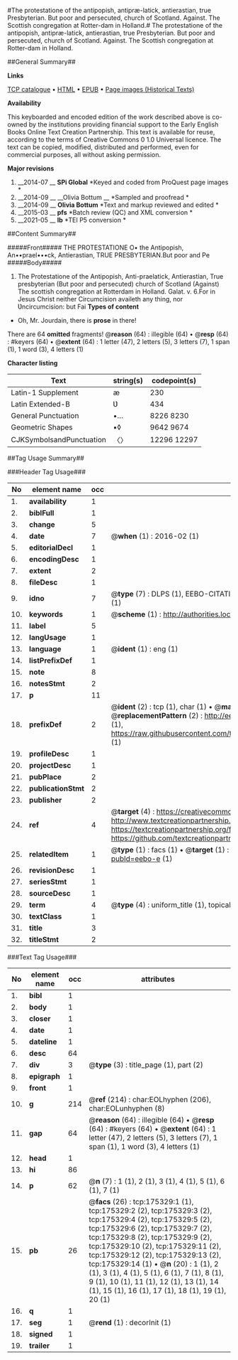 #The protestatione of the antipopish, antipræ-latick, antierastian, true Presbyterian. But poor and persecuted, church of Scotland. Against. The Scottish congregation at Rotter-dam in Holland.#
The protestatione of the antipopish, antipræ-latick, antierastian, true Presbyterian. But poor and persecuted, church of Scotland. Against. The Scottish congregation at Rotter-dam in Holland.

##General Summary##

**Links**

[TCP catalogue](http://www.ota.ox.ac.uk/tcp/)  • 
[HTML](http://tei.it.ox.ac.uk/tcp/Texts-HTML/free/B04/B04879.html)  • 
[EPUB](http://tei.it.ox.ac.uk/tcp/Texts-EPUB/free/B04/B04879.epub) • 
[Page images (Historical Texts)](https://historicaltexts.jisc.ac.uk/eebo-51617496e)

**Availability**

This keyboarded and encoded edition of the work described above is co-owned by the
    institutions providing financial support to the Early English Books Online Text Creation
    Partnership. This text is available for reuse, according to the terms of  Creative Commons 0 1.0 Universal
    licence. The text can be copied, modified, distributed and performed, even for commercial
    purposes, all without asking permission.

**Major revisions**

1. __2014-07 __ __SPi Global__ *Keyed and coded from ProQuest page images *
1. __2014-09 __ __Olivia Bottum __ *Sampled and proofread *
1. __2014-09 __ __Olivia Bottum__ *Text and markup reviewed and edited *
1. __2015-03 __ __pfs__ *Batch review (QC) and XML conversion *
1. __2021-05 __ __lb__ *TEI P5 conversion *

##Content Summary##

#####Front#####
THE PROTESTATIONE O• the Antipopish, An••prael•••ck, Antierastian, TRUE PRESBYTERIAN.But poor and Pe
#####Body#####

1. The Protestatione of the Antipopish, Anti-praelatick, Antierastian, True presbyterian (But poor and persecuted) church of Scotland (Against) The scottish congregation at Rotterdam in Holland.
Galat. v. 6.For in Jesus Christ neither Circumcision availeth any thing, nor Ʋncircumcision: but Fai
**Types of content**

  * Oh, Mr. Jourdain, there is **prose** in there!

There are 64 **omitted** fragments! 
 @__reason__ (64) : illegible (64)  •  @__resp__ (64) : #keyers (64)  •  @__extent__ (64) : 1 letter (47), 2 letters (5), 3 letters (7), 1 span (1), 1 word (3), 4 letters (1)

**Character listing**


|Text|string(s)|codepoint(s)|
|---|---|---|
|Latin-1 Supplement|æ|230|
|Latin Extended-B|Ʋ|434|
|General Punctuation|•…|8226 8230|
|Geometric Shapes|▪◊|9642 9674|
|CJKSymbolsandPunctuation|〈〉|12296 12297|

##Tag Usage Summary##

###Header Tag Usage###

|No|element name|occ|attributes|
|---|---|---|---|
|1.|__availability__|1||
|2.|__biblFull__|1||
|3.|__change__|5||
|4.|__date__|7| @__when__ (1) : 2016-02 (1)|
|5.|__editorialDecl__|1||
|6.|__encodingDesc__|1||
|7.|__extent__|2||
|8.|__fileDesc__|1||
|9.|__idno__|7| @__type__ (7) : DLPS (1), EEBO-CITATION (1), VID (1), EEBO-PROQUEST (1), STC (2), OCLC (1)|
|10.|__keywords__|1| @__scheme__ (1) : http://authorities.loc.gov/ (1)|
|11.|__label__|5||
|12.|__langUsage__|1||
|13.|__language__|1| @__ident__ (1) : eng (1)|
|14.|__listPrefixDef__|1||
|15.|__note__|8||
|16.|__notesStmt__|2||
|17.|__p__|11||
|18.|__prefixDef__|2| @__ident__ (2) : tcp (1), char (1)  •  @__matchPattern__ (2) : ([0-9\-]+):([0-9IVX]+) (1), (.+) (1)  •  @__replacementPattern__ (2) : http://eebo.chadwyck.com/downloadtiff?vid=$1&page=$2 (1), https://raw.githubusercontent.com/textcreationpartnership/Texts/master/tcpchars.xml#$1 (1)|
|19.|__profileDesc__|1||
|20.|__projectDesc__|1||
|21.|__pubPlace__|2||
|22.|__publicationStmt__|2||
|23.|__publisher__|2||
|24.|__ref__|4| @__target__ (4) : https://creativecommons.org/publicdomain/zero/1.0/ (1), http://www.textcreationpartnership.org/docs/. (1), https://textcreationpartnership.org/faq/#faq05 (1), https://github.com/textcreationpartnership (1)|
|25.|__relatedItem__|1| @__type__ (1) : facs (1)  •  @__target__ (1) : https://data.historicaltexts.jisc.ac.uk/view?pubId=eebo-e (1)|
|26.|__revisionDesc__|1||
|27.|__seriesStmt__|1||
|28.|__sourceDesc__|1||
|29.|__term__|4| @__type__ (4) : uniform_title (1), topical_term (3)|
|30.|__textClass__|1||
|31.|__title__|3||
|32.|__titleStmt__|2||


###Text Tag Usage###

|No|element name|occ|attributes|
|---|---|---|---|
|1.|__bibl__|1||
|2.|__body__|1||
|3.|__closer__|1||
|4.|__date__|1||
|5.|__dateline__|1||
|6.|__desc__|64||
|7.|__div__|3| @__type__ (3) : title_page (1), part (2)|
|8.|__epigraph__|1||
|9.|__front__|1||
|10.|__g__|214| @__ref__ (214) : char:EOLhyphen (206), char:EOLunhyphen (8)|
|11.|__gap__|64| @__reason__ (64) : illegible (64)  •  @__resp__ (64) : #keyers (64)  •  @__extent__ (64) : 1 letter (47), 2 letters (5), 3 letters (7), 1 span (1), 1 word (3), 4 letters (1)|
|12.|__head__|1||
|13.|__hi__|86||
|14.|__p__|62| @__n__ (7) : 1 (1), 2 (1), 3 (1), 4 (1), 5 (1), 6 (1), 7 (1)|
|15.|__pb__|26| @__facs__ (26) : tcp:175329:1 (1), tcp:175329:2 (2), tcp:175329:3 (2), tcp:175329:4 (2), tcp:175329:5 (2), tcp:175329:6 (2), tcp:175329:7 (2), tcp:175329:8 (2), tcp:175329:9 (2), tcp:175329:10 (2), tcp:175329:11 (2), tcp:175329:12 (2), tcp:175329:13 (2), tcp:175329:14 (1)  •  @__n__ (20) : 1 (1), 2 (1), 3 (1), 4 (1), 5 (1), 6 (1), 7 (1), 8 (1), 9 (1), 10 (1), 11 (1), 12 (1), 13 (1), 14 (1), 15 (1), 16 (1), 17 (1), 18 (1), 19 (1), 20 (1)|
|16.|__q__|1||
|17.|__seg__|1| @__rend__ (1) : decorInit (1)|
|18.|__signed__|1||
|19.|__trailer__|1||
